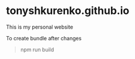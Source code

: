 # tonyshkurenko.github.io

This is my personal website

To create bundle after changes
> npm run build